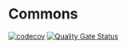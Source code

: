 # Commons

[![codecov][codecov-badge]][codecov]
[![Quality Gate Status](https://sonarcloud.io/api/project_badges/measure?project=com.greentree.commons%3Acommons&metric=alert_status)](https://sonarcloud.io/summary/new_code?id=com.greentree.commons%3Acommons)

[codecov]: https://codecov.io/gh/lat-green/Commons
[codecov-badge]: https://codecov.io/gh/lat-green/Commons/graph/badge.svg?token=O4BVFTA41V&color=green
